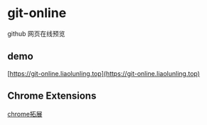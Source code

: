 # git-online
github 网页在线预览

## demo
[https://git-online.liaolunling.top](https://git-online.liaolunling.top)

## Chrome Extensions
[chrome拓展](https://chrome.google.com/webstore/detail/git-online/bnmlehbejfldkcgodehebdahjkekfook)
